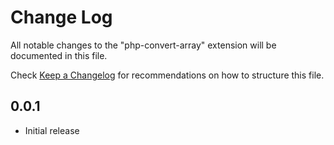 # Change Log

All notable changes to the "php-convert-array" extension will be documented in this file.

Check [Keep a Changelog](http://keepachangelog.com/) for recommendations on how to structure this file.

## 0.0.1

- Initial release
